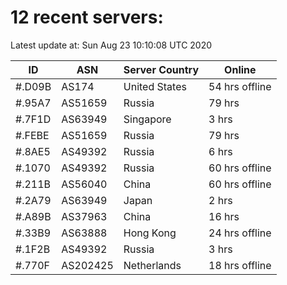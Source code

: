# 12 recent servers:

Latest update at: Sun Aug 23 10:10:08 UTC 2020

| ID | ASN | Server Country | Online |
| -- | --- | -------------- | ------ |
| #.D09B | AS174 | United States | 54 hrs offline |
| #.95A7 | AS51659 | Russia | 79 hrs |
| #.7F1D | AS63949 | Singapore | 3 hrs |
| #.FEBE | AS51659 | Russia | 79 hrs |
| #.8AE5 | AS49392 | Russia | 6 hrs |
| #.1070 | AS49392 | Russia | 60 hrs offline |
| #.211B | AS56040 | China | 60 hrs offline |
| #.2A79 | AS63949 | Japan | 2 hrs |
| #.A89B | AS37963 | China | 16 hrs |
| #.33B9 | AS63888 | Hong Kong | 24 hrs offline |
| #.1F2B | AS49392 | Russia | 3 hrs |
| #.770F | AS202425 | Netherlands | 18 hrs offline |


